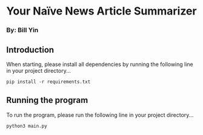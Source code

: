# Your Naïve News Article Summarizer
### By: Bill Yin

## Introduction
When starting, please install all dependencies by running the following line in your project directory...
```
pip install -r requirements.txt
```

## Running the program
To run the program, please run the following line in your project directory...
```
python3 main.py
```
